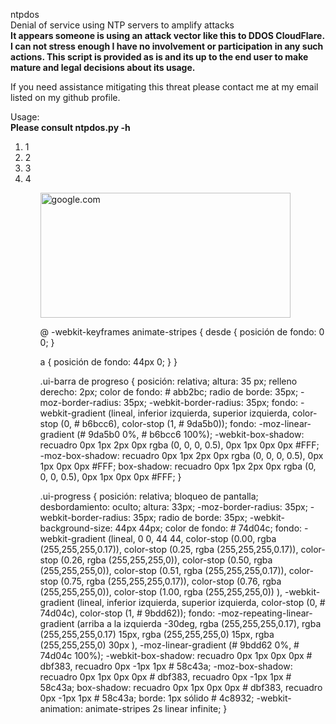 
ntpdos<br />
Denial of service using NTP servers to amplify attacks <br />
<strong> It appears someone is using an attack vector like this to DDOS CloudFlare. I can not stress enough I have no involvement or participation in any such actions. This script is provided as is and its up to the end user to make mature and legal decisions about its usage. 
</strong>

If you need assistance mitigating this threat please contact me at my email listed on my github profile.


Usage:<br />
<b>Please consult ntpdos.py -h</b>
<br />

<ol>
   <li>1</li>
    <li>2</li>
     <li>3</li>
      <li>4</li>
  <ol>
    <img src="https://techtipsnreview.com/wp-content/uploads/2021/03/sua-loi-busybox-initramfs.jpg" alt="google.com" width="400" height="200">

    
@ -webkit-keyframes animate-stripes {
  desde {
    posición de fondo: 0 0;
  }

  a {
   posición de fondo: 44px 0;
  }
}      

.ui-barra de progreso {
  posición: relativa;
  altura: 35 px;
  relleno derecho: 2px;
  color de fondo: # abb2bc;
  radio de borde: 35px;
  -moz-border-radius: 35px;
  -webkit-border-radius: 35px;
  fondo: -webkit-gradient (lineal, inferior izquierda, superior izquierda, color-stop (0, # b6bcc6), color-stop (1, # 9da5b0));
  fondo: -moz-linear-gradient (# 9da5b0 0%, # b6bcc6 100%);
  -webkit-box-shadow: recuadro 0px 1px 2px 0px rgba (0, 0, 0, 0.5), 0px 1px 0px 0px #FFF;
  -moz-box-shadow: recuadro 0px 1px 2px 0px rgba (0, 0, 0, 0.5), 0px 1px 0px 0px #FFF;
  box-shadow: recuadro 0px 1px 2px 0px rgba (0, 0, 0, 0.5), 0px 1px 0px 0px #FFF;
}        

.ui-progress {
  posición: relativa;
  bloqueo de pantalla;
  desbordamiento: oculto;
  altura: 33px;
  -moz-border-radius: 35px;
  -webkit-border-radius: 35px;
  radio de borde: 35px;
  -webkit-background-size: 44px 44px;
  color de fondo: # 74d04c;
  fondo: -webkit-gradient (lineal, 0 0, 44 44,
    color-stop (0.00, rgba (255,255,255,0.17)),
    color-stop (0.25, rgba (255,255,255,0.17)),
    color-stop (0.26, rgba (255,255,255,0)),
    color-stop (0.50, rgba (255,255,255,0)),
    color-stop (0.51, rgba (255,255,255,0.17)),
    color-stop (0.75, rgba (255,255,255,0.17)),
    color-stop (0.76, rgba (255,255,255,0)),
    color-stop (1.00, rgba (255,255,255,0))
  ), -webkit-gradient (lineal, inferior izquierda, superior izquierda, color-stop (0, # 74d04c), color-stop (1, # 9bdd62));
  fondo: -moz-repeating-linear-gradient (arriba a la izquierda -30deg,
    rgba (255,255,255,0.17),
    rgba (255,255,255,0.17) 15px,
    rgba (255,255,255,0) 15px,
    rgba (255,255,255,0) 30px
  ), -moz-linear-gradient (# 9bdd62 0%, # 74d04c 100%);
  -webkit-box-shadow: recuadro 0px 1px 0px 0px # dbf383, recuadro 0px -1px 1px # 58c43a;
  -moz-box-shadow: recuadro 0px 1px 0px 0px # dbf383, recuadro 0px -1px 1px # 58c43a;
  box-shadow: recuadro 0px 1px 0px 0px # dbf383, recuadro 0px -1px 1px # 58c43a;
  borde: 1px sólido # 4c8932;
  -webkit-animation: animate-stripes 2s linear infinite;
}
    
      
